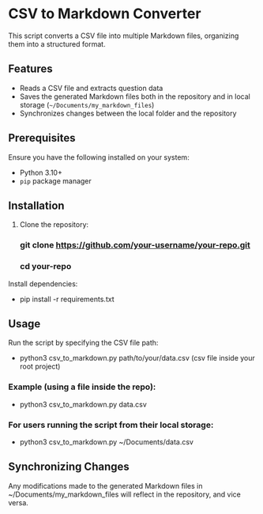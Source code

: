 # CSV to Markdown Converter  

This script converts a CSV file into multiple Markdown files, organizing them into a structured format.  

## Features  
- Reads a CSV file and extracts question data  
- Saves the generated Markdown files both in the repository and in local storage (`~/Documents/my_markdown_files`)  
- Synchronizes changes between the local folder and the repository  

## Prerequisites  
Ensure you have the following installed on your system:  
- Python 3.10+  
- `pip` package manager  

## Installation  
1. Clone the repository:  

   ### git clone https://github.com/your-username/your-repo.git
   ### cd your-repo
   
Install dependencies:
- pip install -r requirements.txt

## Usage
Run the script by specifying the CSV file path:
- python3 csv_to_markdown.py path/to/your/data.csv (csv file inside your root project)
  
### Example (using a file inside the repo):
- python3 csv_to_markdown.py data.csv
  
### For users running the script from their local storage:
- python3 csv_to_markdown.py ~/Documents/data.csv

## Synchronizing Changes
Any modifications made to the generated Markdown files in ~/Documents/my_markdown_files will reflect in the repository, and vice versa.

